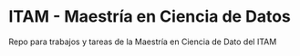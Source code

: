 # ITAM - Maestría en Ciencia de Datos

Repo para trabajos y tareas de la Maestría en Ciencia de Dato del ITAM
